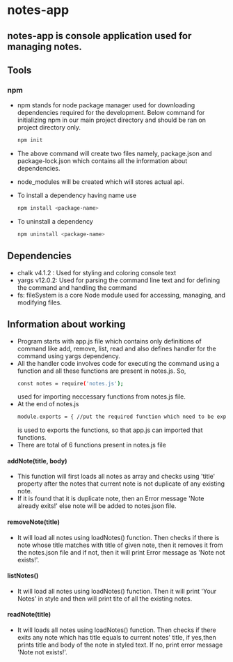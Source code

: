 # notes-app

## notes-app is console application used for managing notes.

## Tools
### npm
- npm stands for node package manager used for downloading dependencies required for the development. Below
  command for initializing npm in our main project directory and should be ran on project directory only.
  ```sh
  npm init
  ```
- The above command will create two files namely, package.json and package-lock.json which contains all the information about dependencies.
- node_modules will be created which will stores actual api.

- To install a dependency having name <package-name> use
  ```sh
  npm install <package-name>
  ```
  
- To uninstall a dependency
  ```sh
  npm uninstall <package-name>
  ```

## Dependencies
- chalk v4.1.2 : Used for styling and coloring console text
- yargs v12.0.2: Used for parsing the command line text and for defining the command and handling the command
- fs:  fileSystem is a core Node module used for accessing, managing, and modifying files.

## Information about working
- Program starts with app.js file which contains only definitions of command like add, remove, list, read and also defines handler for the command using yargs dependency.
- All the handler code involves code for executing the command using a function and all these functions are present in notes.js. So, 
  ```sh
  const notes = require('notes.js');
  ```
  used for importing neccessary functions from notes.js file.
- At the end of notes.js 
  ```sh
  module.exports = { //put the required function which need to be exported }
  ```
  is used to exports the functions, so that app.js can imported that functions.
- There are total of 6 functions present in notes.js file

#### addNote(title, body)
- This function will first loads all notes as array and checks using 'title' property after the notes that current note is not duplicate of any existing note.
- If it is found that it is duplicate note, then an Error message 'Note already exits!' else note will be added to notes.json file.

#### removeNote(title)
- It will load all notes using loadNotes() function. Then checks if there is note whose title matches with title of given note, then it removes it from the notes.json file and if not, then it will print Error message as 'Note not exists!'.
  
#### listNotes()
- It will load all notes using loadNotes() function. Then it will print 'Your Notes' in style and then will print tite of all the existing notes.
  
#### readNote(title)
- It will loads all notes using loadNotes() function. Then checks if there exits any note which has title equals to current notes' title, if yes,then 
  prints title and body of the note in styled text. If no, print error message 'Note not exists!'.
